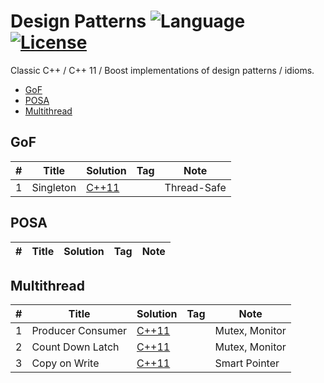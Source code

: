 # Design Patterns ![Language](https://img.shields.io/badge/language-C++%2011-orange.svg) [![License](https://img.shields.io/badge/license-MIT-blue.svg)](https://github.com/kamyu104/DesignPattern/blob/master/LICENSE.md)

Classic C++ / C++ 11 / Boost implementations of design patterns / idioms.

* [GoF](https://github.com/kamyu104/DesignPattern#gof)
* [POSA](https://github.com/kamyu104/DesignPattern#posa)
* [Multithread](https://github.com/kamyu104/DesignPattern#multithread)

## GoF
| # | Title | Solution | Tag | Note |
|---| ----- | -------- | --- | ---- |
|1|Singleton| [C++11](./C++11/singleton.cpp) | | Thread-Safe |

## POSA
| # | Title | Solution | Tag | Note |
|---| ----- | -------- | --- | ---- |

## Multithread
| # | Title | Solution | Tag | Note |
|---| ----- | -------- | --- | ---- |
|1|Producer Consumer| [C++11](./C++11/producer-consumer.cpp) | | Mutex, Monitor |
|2|Count Down Latch| [C++11](./C++11/count-down-latch.cpp) | | Mutex, Monitor|
|3|Copy on Write| [C++11](./C++11/copy-on-write.cpp) | | Smart Pointer |

